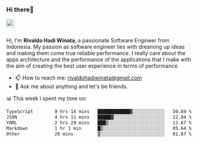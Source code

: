 ### Hi there👋
<a href="https://www.linkedin.com/in/rivaldohadiwinata/">
  <img align="left" alt="Rivaldo's LinkedIN" width="22px" src="https://upload.wikimedia.org/wikipedia/commons/8/81/LinkedIn_icon.svg" />
</a>

<br/>
<br/>

Hi, I'm **Rivaldo Hadi Winata**, a passionate Software Engineer from Indonesia. 
My passion as software engineer lies with dreaming up ideas and making them come true reliable performance. 
I really care about the apps architecture and the performance of the applications that I make with the aim of creating the best user experience in terms of performance.

- 📫 How to reach me: [rivaldohadiwinata@gmail.com](mailto:rivaldohadiwinata@gmail.com)
- 💬 Ask me about anything and let's be friends.

📊 This week i spent my time on:


<!--START_SECTION:waka-->

```txt
TypeScript        9 hrs 14 mins   ████████████▓░░░░░░░░░░░░   50.69 %
JSON              4 hrs 11 mins   █████▓░░░░░░░░░░░░░░░░░░░   22.94 %
YAML              2 hrs 29 mins   ███▒░░░░░░░░░░░░░░░░░░░░░   13.67 %
Markdown          1 hr 1 min      █▒░░░░░░░░░░░░░░░░░░░░░░░   05.64 %
Other             20 mins         ▒░░░░░░░░░░░░░░░░░░░░░░░░   01.87 %
```

<!--END_SECTION:waka-->


<!--- 🔭 I’m currently working on Parnas FMS Project -->

<!--
**rivaldotjioe/rivaldotjioe** is a ✨ _special_ ✨ repository because its `README.md` (this file) appears on your GitHub profile.

Here are some ideas to get you started:

- 🔭 I’m currently working on ...
- 🌱 I’m currently learning ...
- 👯 I’m looking to collaborate on ...
- 🤔 I’m looking for help with ...
- 💬 Ask me about ...
- 📫 How to reach me: ...
- 😄 Pronouns: ...
- ⚡ Fun fact: ...
-->
